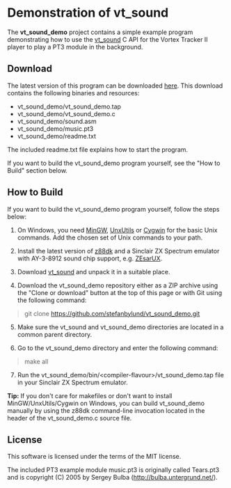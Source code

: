 # Demonstration of vt_sound

The **vt_sound_demo** project contains a simple example program demonstrating
how to use the [vt_sound](https://github.com/stefanbylund/vt_sound) C API for
the Vortex Tracker II player to play a PT3 module in the background.

## Download

The latest version of this program can be downloaded [here](build/vt_sound_demo.zip).
This download contains the following binaries and resources:

* vt_sound_demo/vt_sound_demo.tap
* vt_sound_demo/vt_sound_demo.c
* vt_sound_demo/sound.asm
* vt_sound_demo/music.pt3
* vt_sound_demo/readme.txt

The included readme.txt file explains how to start the program.

If you want to build the vt_sound_demo program yourself, see the "How to Build"
section below.

## How to Build

If you want to build the vt_sound_demo program yourself, follow the steps below:

1. On Windows, you need [MinGW](http://www.mingw.org/),
[UnxUtils](https://sourceforge.net/projects/unxutils/) or
[Cygwin](https://www.cygwin.com/) for the basic Unix commands. Add the chosen
set of Unix commands to your path.

2. Install the latest version of [z88dk](https://github.com/z88dk/z88dk) and
a Sinclair ZX Spectrum emulator with AY-3-8912 sound chip support, e.g.
[ZEsarUX](https://sourceforge.net/projects/zesarux/).

3. Download [vt_sound](https://github.com/stefanbylund/vt_sound/blob/master/build/vt_sound.zip)
and unpack it in a suitable place.

4. Download the vt_sound_demo repository either as a ZIP archive using the
"Clone or download" button at the top of this page or with Git using the
following command:

> git clone https://github.com/stefanbylund/vt_sound_demo.git

5. Make sure the vt_sound and vt_sound_demo directories are located in a common
parent directory.

6. Go to the vt_sound_demo directory and enter the following command:

> make all

7. Run the vt_sound_demo/bin/\<compiler-flavour\>/vt_sound_demo.tap file in your
Sinclair ZX Spectrum emulator.

**Tip:** If you don't care for makefiles or don't want to install
MinGW/UnxUtils/Cygwin on Windows, you can build vt_sound_demo manually
by using the z88dk command-line invocation located in the header of the
vt_sound_demo.c source file.

## License

This software is licensed under the terms of the MIT license.

The included PT3 example module music.pt3 is originally called Tears.pt3 and is
copyright (C) 2005 by Sergey Bulba (http://bulba.untergrund.net/).
